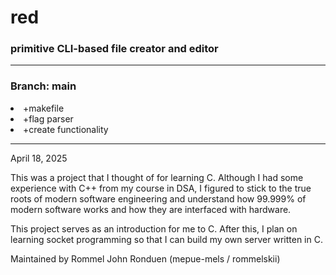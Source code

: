 <h1>red</h1>
<h3>primitive CLI-based file creator and editor</h3>

<hr>
<h3>Branch: main</h3>
<li>+makefile</li>
<li>+flag parser</li>
<li>+create functionality</li>
<hr>

<p>April 18, 2025</p>

<p>
This was a project that I thought of for learning C. Although
I had some experience with C++ from my course in DSA, I figured to stick to the true 
roots of modern software engineering and understand how 99.999% of modern software
works and how they are interfaced with hardware. 
</p>

<p>
This project serves as an introduction for me to C. After this, I plan on learning  
socket programming so that I can build my own server written in C.
</p>

<p>
Maintained by Rommel John Ronduen (mepue-mels / rommelskii)
</p>
